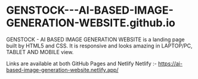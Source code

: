 # GENSTOCK---AI-BASED-IMAGE-GENERATION-WEBSITE.github.io
GENSTOCK - AI BASED IMAGE GENERATION WEBSITE is a landing page built by HTML5 and CSS. It is responsive and looks amazing in LAPTOP/PC, TABLET AND MOBILE view.

Links are available at both GitHub Pages and Netlify
Netlify :- https://ai-based-image-generation-website.netlify.app/
